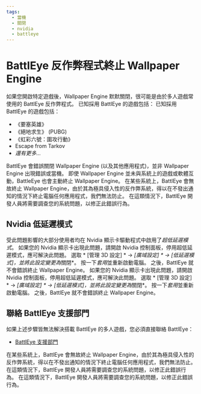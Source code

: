 ```yaml
---
tags:
  - 當機
  - 關閉
  - nvidia
  - battleye
---
```


# BattlEye 反作弊程式終止 Wallpaper Engine
如果您開啟特定遊戲後，Wallpaper Engine 默默關閉，很可能是由於多人遊戲常使用的 BattlEye 反作弊程式。 已知採用 BattlEye 的遊戲包括： 已知採用 BattlEye 的遊戲包括：

* 《要塞英雄》
* 《絕地求生》 (PUBG)
* 《虹彩六號：圍攻行動》
* Escape from Tarkov
* *還有更多…*

BattlEye 會錯誤關閉 Wallpaper Engine (以及其他應用程式)，並非 Wallpaper Engine 出現錯誤或當機。 即使 Wallpaper Engine 並未與系統上的遊戲或軟體互動，BattleEye 也會主動終止 Wallpaper Engine。 在某些系統上，BattlEye 會無故終止 Wallpaper Engine，由於其為極具侵入性的反作弊系統，得以在不發出通知的情況下終止電腦任何應用程式，我們無法防止。 在這類情況下，BattlEye 開發人員將需要調查您的系統問題，以修正此錯誤行為。

## Nvidia 低延遲模式
受此問題影響的大部分使用者均在 Nvidia 顯示卡驅動程式中啟用了*超低延遲模式*。 如果您的 Nvidia 顯示卡出現此問題，請開啟 Nvidia 控制面板，停用超低延遲模式，應可解決此問題。 選取 * [管理 3D 設定] * -> *[廣域設定] * -> *[低延遲模式]*，並將此設定變更為*關閉*。 按一下*套用*並重新啟動電腦。 之後，BattlEye 就不會錯誤終止 Wallpaper Engine。 如果您的 Nvidia 顯示卡出現此問題，請開啟 Nvidia 控制面板，停用超低延遲模式，應可解決此問題。 選取 * [管理 3D 設定] * -> *[廣域設定] * -> *[低延遲模式]*，並將此設定變更為*關閉*。 按一下*套用*並重新啟動電腦。 之後，BattlEye 就不會錯誤終止 Wallpaper Engine。

## 聯絡 BattlEye 支援部門
如果上述步驟皆無法解決搭載 BattlEye 的多人遊戲，您必須直接聯絡 BattlEye：

* [BattlEye 支援部門](https://www.battleye.com/contact/)

在某些系統上，BattlEye 會無故終止 Wallpaper Engine，由於其為極具侵入性的反作弊系統，得以在不發出通知的情況下終止電腦任何應用程式，我們無法防止。 在這類情況下，BattlEye 開發人員將需要調查您的系統問題，以修正此錯誤行為。 在這類情況下，BattlEye 開發人員將需要調查您的系統問題，以修正此錯誤行為。